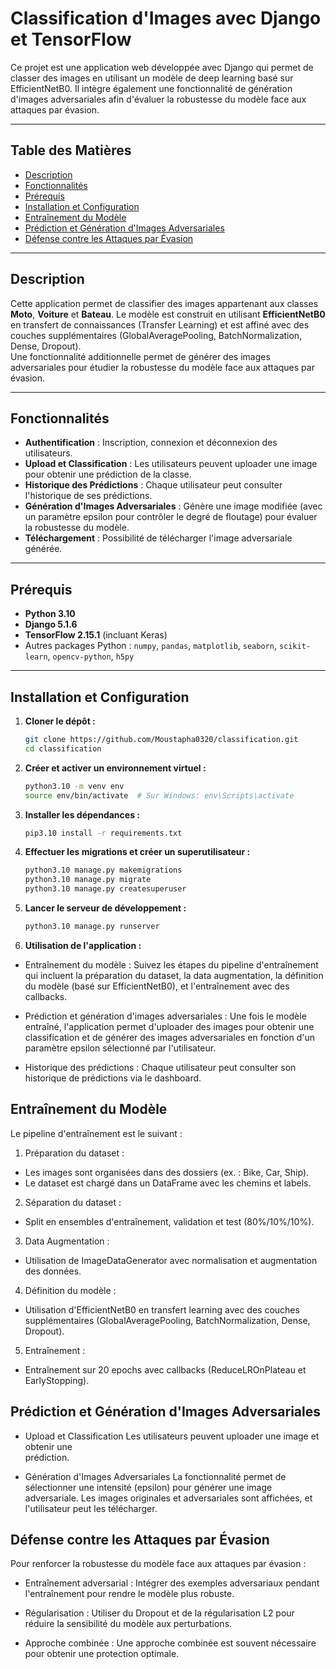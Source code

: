 # Classification d'Images avec Django et TensorFlow

Ce projet est une application web développée avec Django qui permet de classer des images en utilisant un modèle de deep learning basé sur EfficientNetB0. Il intègre également une fonctionnalité de génération d'images adversariales afin d'évaluer la robustesse du modèle face aux attaques par évasion.

---

## Table des Matières

- [Description](#description)
- [Fonctionnalités](#fonctionnalités)
- [Prérequis](#prérequis)
- [Installation et Configuration](#installation-et-configuration)
- [Entraînement du Modèle](#Entraînement-du-Modèle)
- [Prédiction et Génération d'Images Adversariales](#Prédiction-et-Génération-d-Images-Adversariales)
- [Défense contre les Attaques par Évasion](#défense-contre-les-attaques-par-évasion)

---

## Description

Cette application permet de classifier des images appartenant aux classes **Moto**, **Voiture** et **Bateau**. Le modèle est construit en utilisant **EfficientNetB0** en transfert de connaissances (Transfer Learning) et est affiné avec des couches supplémentaires (GlobalAveragePooling, BatchNormalization, Dense, Dropout).  
Une fonctionnalité additionnelle permet de générer des images adversariales pour étudier la robustesse du modèle face aux attaques par évasion.

---

## Fonctionnalités

- **Authentification** : Inscription, connexion et déconnexion des utilisateurs.
- **Upload et Classification** : Les utilisateurs peuvent uploader une image pour obtenir une prédiction de la classe.
- **Historique des Prédictions** : Chaque utilisateur peut consulter l'historique de ses prédictions.
- **Génération d'Images Adversariales** : Génère une image modifiée (avec un paramètre epsilon pour contrôler le degré de floutage) pour évaluer la robustesse du modèle.
- **Téléchargement** : Possibilité de télécharger l'image adversariale générée.

---

## Prérequis

- **Python 3.10** 
- **Django 5.1.6**
- **TensorFlow 2.15.1** (incluant Keras)
- Autres packages Python : `numpy`, `pandas`, `matplotlib`, `seaborn`, `scikit-learn`, `opencv-python`, `h5py`

---

## Installation et Configuration

1. **Cloner le dépôt :**
   ```bash
   git clone https://github.com/Moustapha0320/classification.git
   cd classification
2. **Créer et activer un environnement virtuel :**
   ```bash
   python3.10 -m venv env
   source env/bin/activate  # Sur Windows: env\Scripts\activate
3. **Installer les dépendances :**
   ```bash
   pip3.10 install -r requirements.txt

4. **Effectuer les migrations et créer un superutilisateur :**
    ```bash
    python3.10 manage.py makemigrations
    python3.10 manage.py migrate
    python3.10 manage.py createsuperuser


5. **Lancer le serveur de développement :**
    ```bash
    python3.10 manage.py runserver

6. **Utilisation de l'application :**
    
 - Entraînement du modèle :
   Suivez les étapes du pipeline d'entraînement qui incluent la 
   préparation du dataset, la data augmentation, la définition du modèle 
   (basé sur EfficientNetB0),     et l'entraînement avec des callbacks.
       
 - Prédiction et génération d'images adversariales :
   Une fois le modèle entraîné, l'application permet d'uploader des         images pour obtenir une classification et de générer des images          adversariales en fonction d'un paramètre epsilon sélectionné      par 
   l'utilisateur.
       
 - Historique des prédictions :
   Chaque utilisateur peut consulter son historique de prédictions via 
   le dashboard.
   

## Entraînement du Modèle
Le pipeline d'entraînement est le suivant :

1. Préparation du dataset :
  - Les images sont organisées dans des dossiers (ex. : Bike, Car, Ship).
  - Le dataset est chargé dans un DataFrame avec les chemins et labels.

2. Séparation du dataset :
  - Split en ensembles d'entraînement, validation et test (80%/10%/10%).
    
3. Data Augmentation :
  - Utilisation de ImageDataGenerator avec normalisation et augmentation      des données.
    
4. Définition du modèle :
  - Utilisation d'EfficientNetB0 en transfert learning avec des couches      supplémentaires (GlobalAveragePooling, BatchNormalization, Dense,        Dropout).
    
5. Entraînement :
  - Entraînement sur 20 epochs avec callbacks (ReduceLROnPlateau et          EarlyStopping).
    
## Prédiction et Génération d'Images Adversariales
  - Upload et Classification
    Les utilisateurs peuvent uploader une image et obtenir une       
    prédiction.

  - Génération d'Images Adversariales
    La fonctionnalité permet de sélectionner une intensité (epsilon) 
    pour générer une image adversariale.
    Les images originales et adversariales sont affichées, et 
    l'utilisateur peut les télécharger.

## Défense contre les Attaques par Évasion
Pour renforcer la robustesse du modèle face aux attaques par évasion :

   - Entraînement adversarial : Intégrer des exemples adversariaux            pendant l'entraînement pour rendre le modèle plus robuste.


   - Régularisation : Utiliser du Dropout et de la régularisation L2 
     pour réduire la sensibilité du modèle aux perturbations.

   - Approche combinée : Une approche combinée est souvent nécessaire 
     pour obtenir une protection optimale.
